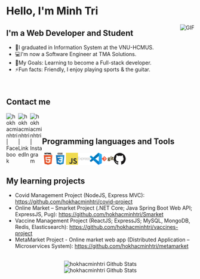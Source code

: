 # Hello, I'm Minh Tri

<img align="right" alt="GIF" height="160px" src="https://i.imgur.com/faeX3oa.gif" />

## I'm a Web Developer and Student

- 🏫I graduated in Information System at the VNU-HCMUS.
- 💻I'm now a Software Engineer at TMA Solutions.
- 🎯My Goals: Learning to become a Full-stack developer.
- ⚡Fun facts: Friendly, I enjoy playing sports & the guitar.

<br/>

## Contact me

[<img align="left" alt="hokhacminhtri | Facebook" width="32px" src="https://cdn-icons-png.flaticon.com/512/1384/1384053.png" />][facebook]
[<img align="left" alt="hokhacminhtri | LinkedIn" width="32px" src="https://cdn-icons-png.flaticon.com/512/174/174857.png" />][linkedin]
[<img align="left" alt="hokhacminhtri | Instagram" width="32px" src="https://cdn-icons-png.flaticon.com/512/2504/2504918.png" />][instagram]

<br/>
<br/>

## Programming languages and Tools

[<img align="left" alt="HTML5" width="32px" src="https://raw.githubusercontent.com/github/explore/80688e429a7d4ef2fca1e82350fe8e3517d3494d/topics/html/html.png" />][html]
[<img align="left" alt="CSS3" width="32px" src="https://raw.githubusercontent.com/github/explore/80688e429a7d4ef2fca1e82350fe8e3517d3494d/topics/css/css.png" />][css]
[<img align="left" alt="JavaScript" width="32px" src="https://raw.githubusercontent.com/github/explore/80688e429a7d4ef2fca1e82350fe8e3517d3494d/topics/javascript/javascript.png" />][js]
[<img align="left" alt="Express" width="32px" src="https://raw.githubusercontent.com/github/explore/80688e429a7d4ef2fca1e82350fe8e3517d3494d/topics/express/express.png" />][express]
[<img align="left" alt="Visual Studio Code" width="32px" src="https://raw.githubusercontent.com/github/explore/80688e429a7d4ef2fca1e82350fe8e3517d3494d/topics/visual-studio-code/visual-studio-code.png" />][vscode]
[<img align="left" alt="Git" width="32px" src="https://raw.githubusercontent.com/github/explore/78df643247d429f6cc873026c0622819ad797942/topics/git/git.png" />][git]
[<img align="left" alt="Github" width="32px" src="https://raw.githubusercontent.com/github/explore/78df643247d429f6cc873026c0622819ad797942/topics/github/github.png" />][github]

<br/>
<br/>

## My learning projects

- Covid Management Project (NodeJS, Express MVC): https://github.com/hokhacminhtri/covid-project
- Online Market – Smarket Project (.NET Core; Java Spring Boot Web API; ExpressJS, Pug): https://github.com/hokhacminhtri/Smarket
- Vaccine Management Project (ReactJS; ExpressJS; MySQL, MongoDB, Redis, Elasticsearch): https://github.com/hokhacminhtri/vaccines-project
- MetaMarket Project - Online market web app (Distributed Application – Microservices System): https://github.com/hokhacminhtri/metamarket

<br/>

<div align="center">
<img alt="hokhacminhtri Github Stats" src="https://github-readme-stats.vercel.app/api/?username=hokhacminhtri&include_all_commits=true&count_private=true&langs_count=12&show_icons=true&theme=cobalt"/>

<br/>

<img alt="hokhacminhtri Github Stats" src="https://github-readme-stats.vercel.app/api/top-langs/?username=hokhacminhtri&langs_count=12&theme=dracula"/>
</div>

[facebook]: https://www.facebook.com/minhtri244/
[instagram]: https://www.instagram.com/hokhacminhtri/
[linkedin]: https://www.linkedin.com/in/hokhacminhtri/
[html]: #
[css]: #
[js]: #
[express]: #
[vscode]: #
[git]: #
[github]: #

